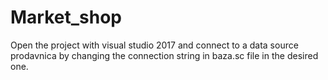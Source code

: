 # Market_shop

Open the project with visual studio 2017 and connect to a data source prodavnica by changing the connection string in baza.sc file in the desired one.
